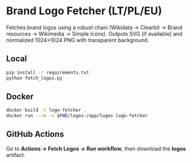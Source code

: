 # Brand Logo Fetcher (LT/PL/EU)

Fetches brand logos using a robust chain (Wikidata → Clearbit → Brand resources → Wikimedia → Simple Icons).
Outputs SVG (if available) and normalized 1024×1024 PNG with transparent background.

## Local
```bash
pip install -r requirements.txt
python fetch_logos.py
```

## Docker
```bash
docker build -t logo-fetcher .
docker run --rm -v $PWD/logos:/app/logos logo-fetcher
```

## GitHub Actions
Go to **Actions → Fetch Logos → Run workflow**, then download the **logos** artifact.
